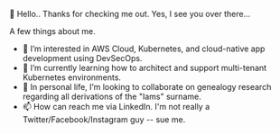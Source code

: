 👋 Hello.. Thanks for checking me out.  Yes, I see you over there...

A few things about me.
- 👀 I’m interested in AWS Cloud, Kubernetes, and cloud-native app development using DevSecOps.
- 🌱 I’m currently learning how to architect and support multi-tenant Kubernetes environments.
- 💞️ In personal life, I’m looking to collaborate on genealogy research regarding all derivations of the "Iams" surname.
- 📫 How can reach me via LinkedIn. I'm not really a Twitter/Facebook/Instagram guy -- sue me.

<!---
Michael-Iams/Michael-Iams is a ✨ special ✨ repository because its `README.md` (this file) appears on your GitHub profile.
You can click the Preview link to take a look at your changes.
--->
